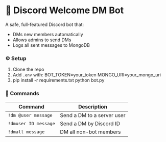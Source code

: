 # 🤖 Discord Welcome DM Bot

A safe, full-featured Discord bot that:
- DMs new members automatically
- Allows admins to send DMs
- Logs all sent messages to MongoDB

### ⚙️ Setup
1. Clone the repo
2. Add `.env` with:
BOT_TOKEN=your_token
MONGO_URI=your_mongo_uri
3. pip install -r requirements.txt
      python bot.py
### 🚀 Commands
| Command | Description |
|----------|-------------|
| `!dm @user message` | Send a DM to a server user |
| `!dmuser ID message` | Send a DM by Discord ID |
| `!dmall message` | DM all non-bot members |
